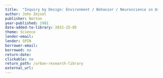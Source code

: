 ```yaml
---
title:  "Inquiry by Design: Environment / Behavior / Neuroscience in Architecture, Interiors, Landscape, and Planning"
author: John Zeisel
publisher: Norton
year-published: 1981
date-added-to-library: 2022-25-05
theme: Science
lender-email:
lender: SPIN
borrower-email:
borrowed: no
return-date:
clickable: no
return_path: /urban-research-library
external_url: 
---
```

